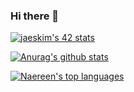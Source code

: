 ### Hi there 👋

[![jaeskim's 42 stats](https://badge42.herokuapp.com/api/stats/amarcell?privacyEmail=true)](https://github.com/JaeSeoKim/badge42)

[![Anurag's github stats](https://github-readme-stats.vercel.app/api?username=ale3000ale&theme=blue-green)](https://github.com/anuraghazra/github-readme-stats)

[![Naereen's top languages](https://github-readme-stats.vercel.app/api/top-langs/?username=ale3000ale&theme=blue-green)](https://github.com/anuraghazra/github-readme-stats)

